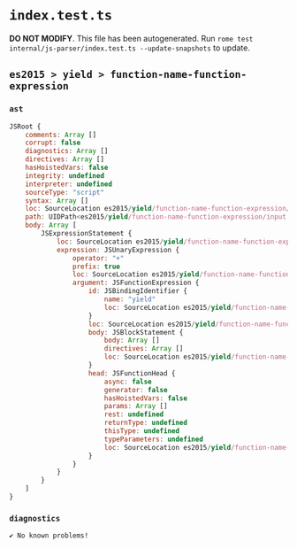 # `index.test.ts`

**DO NOT MODIFY**. This file has been autogenerated. Run `rome test internal/js-parser/index.test.ts --update-snapshots` to update.

## `es2015 > yield > function-name-function-expression`

### `ast`

```javascript
JSRoot {
	comments: Array []
	corrupt: false
	diagnostics: Array []
	directives: Array []
	hasHoistedVars: false
	integrity: undefined
	interpreter: undefined
	sourceType: "script"
	syntax: Array []
	loc: SourceLocation es2015/yield/function-name-function-expression/input.js 1:0-1:20
	path: UIDPath<es2015/yield/function-name-function-expression/input.js>
	body: Array [
		JSExpressionStatement {
			loc: SourceLocation es2015/yield/function-name-function-expression/input.js 1:0-1:20
			expression: JSUnaryExpression {
				operator: "+"
				prefix: true
				loc: SourceLocation es2015/yield/function-name-function-expression/input.js 1:0-1:20
				argument: JSFunctionExpression {
					id: JSBindingIdentifier {
						name: "yield"
						loc: SourceLocation es2015/yield/function-name-function-expression/input.js 1:10-1:15 (yield)
					}
					loc: SourceLocation es2015/yield/function-name-function-expression/input.js 1:1-1:20
					body: JSBlockStatement {
						body: Array []
						directives: Array []
						loc: SourceLocation es2015/yield/function-name-function-expression/input.js 1:18-1:20
					}
					head: JSFunctionHead {
						async: false
						generator: false
						hasHoistedVars: false
						params: Array []
						rest: undefined
						returnType: undefined
						thisType: undefined
						typeParameters: undefined
						loc: SourceLocation es2015/yield/function-name-function-expression/input.js 1:15-1:17
					}
				}
			}
		}
	]
}
```

### `diagnostics`

```
✔ No known problems!

```

